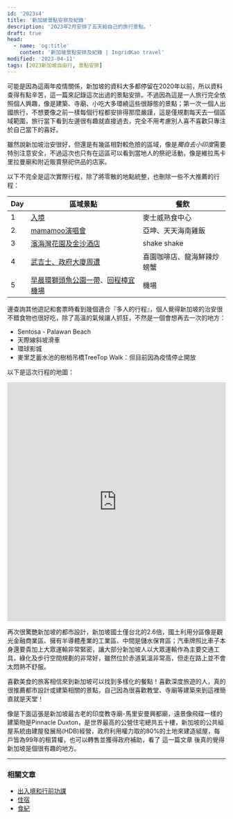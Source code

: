 ```yaml
---
id: '2023s4'
title: '新加坡景點安排及紀錄'
description: '2023年2月安排了五天給自己的旅行景點。'
draft: true
head:
  - name: 'og:title'
    content: '新加坡景點安排及紀錄 | IngridKao travel'
modified: '2023-04-11'
tags: [2023新加坡自由行, 景點安排]
---
```


可能是因為這兩年疫情關係，新加坡的資料大多都停留在2020年以前，所以資料查得有點辛苦，這一篇來記錄這次出過的景點安排。不過因為這是一人旅行完全依照個人興趣，像是建築、寺廟、小吃大多環繞這些很靜態的景點；第一次一個人出國旅行，不想要像之前一樣每個行程都安排得那麼嚴謹，這是僅規劃每天去一個區域範圍，旅行當下看到左邊很有趣就直接過去，完全不用考慮別人喜不喜歡只專注於自己當下的喜好。

<div class="img-vertical">
  	<images :path="/img/travel/sg/LittleIndia5.JPG" :alt="'小印度街景'"></images>
    <images :path="/img/travel/sg/LittleIndia3.JPG" :alt="'小印度市場'"></images>
</div>

雖然說新加坡治安很好，但還是有幾區相對較危險的區域，像是*獨自去小印度*需要特別注意安全，不過這次也只有在這區可以看到當地人的祭祀活動，像是維拉馬卡里拉曼廟和附近販賣祭祀供品的店家。

<div class="img-horizontal">
  	<images :path="/img/travel/sg/LittleIndia4.JPG" :alt="'小印度市場'"></images>
	<images :path="/img/travel/sg/LittleIndia1.JPG" :alt="'一整排的逃生梯很可愛'"></images>
  	<images :path="/img/travel/sg/LittleIndia2.JPG" :alt="'祭拜用的蓮花'"></images>
  	<images :path="/img/travel/sg/Veeramakaliamman.JPG" :alt="'維拉馬卡里拉曼廟'"></images>
</div>

以下不完全是這次實際行程，除了將零散的地點統整，也刪除一些不大推薦的行程：

|Day|區域景點 |餐飲 |
|---|-------------------------------------|--------------|
|1  |[入境](/travel/singapore_preparation)|麥士威熟食中心 |
|2  |[mamamoo演唱會](/travel/singapore_mamamoo)|亞坤、天天海南雞飯  |
|3  |[濱海灣花園及金沙酒店](/travel/singapore_zone1)|shake shake  |
|4  |[武吉士、政府大廈周遭](/travel/singapore_zone1)|喜園咖啡店、龍海鮮辣炒螃蟹  |
|5  |[早晨環獅頭魚公園一帶](/travel/singapore_zone1)、[回程樟宜機場](/travel/singapore_zone1)|機場  |

邊查詢其他遊記和套票時看到幾個適合『多人的行程』，個人覺得新加坡的治安很不錯食物也很好吃，除了高溫的氣候讓人抓狂，不然是一個會想再去一次的地方：
* Sentosa - Palawan Beach
* <links href="https://tinyurl.com/22jbeu33">天際線斜坡滑車</links>
* <links href="https://tinyurl.com/28k4og46">環球影城</links>
* 麥里芝蓄水池的樹梢吊橋TreeTop Walk：但目前因為疫情停止開放

以下是這次行程的地圖：
<iframe src="https://www.google.com/maps/d/embed?mid=1RDDbmwPXrtwbJZ0s0h4bcEnXbc0_fI8&ehbc=2E312F" width="100%" height="550" frameBorder="0" allowfullscreen="" allow="autoplay; clipboard-write; encrypted-media; fullscreen; picture-in-picture" loading="lazy"></iframe>

再次很驚艷新加坡的都市設計，新加坡國土僅台北的2.6倍，國土利用分區像是觀光金融商業區、擁有半導體產業的工業區、中間是儲水保育區；汽車牌照比車子本身還要貴加上大眾運輸非常緊密，讓大部分新加坡人以大眾運輸作為主要交通工具，綠化及步行空間規劃的非常好，雖然位於赤道氣溫非常高，但走在路上並不會太悶熱不舒服。

<div class="img-vertical">
  	<images :path="/img/travel/sg/street.JPG" :alt="'街景'"></images>
</div>

喜歡美食的旅客相信來到新加坡可以找到多樣化的餐點！喜歡深度旅遊的人，真的很推薦都市設計或建築相關的景點，自己因為很喜歡教堂、寺廟等建築來到這裡簡直就是天堂！

像是下面這張是新加坡最古老的印度教寺廟-馬里安曼興都廟，遠景像飛碟一樣的建築物是Pinnacle Duxton，是世界最高的公營住宅總共五十樓，新加坡的公共組屋系統由建屋發展局(HDB)經營，政府利用權力取的80%的土地來建造組屋，每戶皆為99年的租賃權，也可以轉售並獲得政府補助，看了
<links href="https://www.cw.com.tw/article/5083709">這一篇文章</links>
後真的覺得新加坡是個很有趣的地方。

<div class="img-horizontal">
  	<images :path="/img/travel/sg/Mariamman2.JPG" :alt="'馬里安曼興都廟'"></images>
</div>



---------------------------------------
### 相關文章

- [出入境和行前功課](/travel/singapore_preparation)
- [住宿](/travel/singapore_hotel)
- [食紀](/travel/singapore_food)


[^1]: <a target="_blank" rel="noreferrer noopenner" class="text-xs" href="https://mimihan.tw/sands-water-dance/">【參考文章】Mimi韓 - 濱海灣金沙酒店水舞秀：演出時間＆交通彙整，新加坡必看絢麗夜間燈光秀</a>
